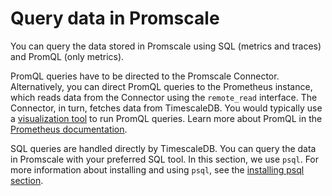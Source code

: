 # Query data in Promscale
You can query the data stored in Promscale using SQL (metrics and traces)
and PromQL (only metrics).

PromQL queries have to be directed to the Promscale Connector.
Alternatively, you can direct PromQL queries to the Prometheus instance,
which reads data from the Connector using the `remote_read`
interface. The Connector, in turn, fetches data from TimescaleDB. You would
typically use a [visualization tool][visualize-data] to run PromQL queries.
Learn more about PromQL in the [Prometheus documentation][promql-docs].

SQL queries are handled directly by TimescaleDB. You can query the data
in Promscale with your preferred SQL tool. In this section, we use `psql`.
For more information about installing and using `psql`, see the
[installing psql section][install-psql].

[install-psql]: /timescaledb/:currentVersion:/how-to-guides/connecting/psql/
[visualize-data]: /promscale/:currentVersion:/visualize-data/
[promql-docs]: https://prometheus.io/docs/prometheus/latest/querying/basics/
